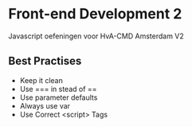 Front-end Development 2
=======================

Javascript oefeningen voor HvA-CMD Amsterdam V2

Best Practises
--------------

- Keep it clean
- Use === in stead of ==
- Use parameter defaults
- Always use var
- Use Correct &lt;script&gt; Tags
